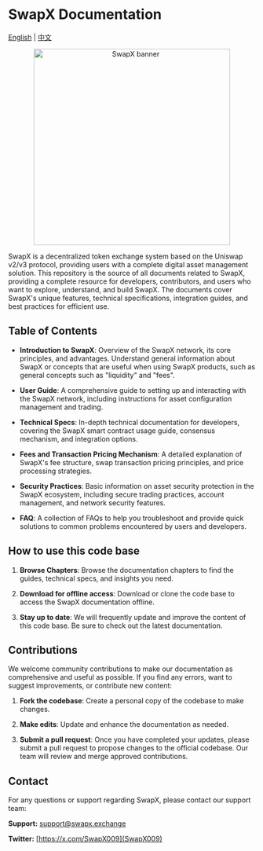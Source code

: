 # SwapX Documentation

[English](README.md) | [中文](README.zh-CN.md) 

<p align="center">
<img src="./static/img/swapx.png" alt="SwapX banner" width="400">
</img>
</p>

SwapX is a decentralized token exchange system based on the Uniswap v2/v3 protocol, providing users with a complete digital asset management solution.
This repository is the source of all documents related to SwapX, providing a complete resource for developers, contributors, and users who want to explore, understand, and build SwapX. The documents cover SwapX's unique features, technical specifications, integration guides, and best practices for efficient use.

## Table of Contents

- **Introduction to SwapX**: Overview of the SwapX network, its core principles, and advantages. Understand general information about SwapX or concepts that are useful when using SwapX products, such as general concepts such as "liquidity" and "fees".

- **User Guide**: A comprehensive guide to setting up and interacting with the SwapX network, including instructions for asset configuration management and trading.

- **Technical Specs**: In-depth technical documentation for developers, covering the SwapX smart contract usage guide, consensus mechanism, and integration options.

- **Fees and Transaction Pricing Mechanism**: A detailed explanation of SwapX's fee structure, swap transaction pricing principles, and price processing strategies.

- **Security Practices**: Basic information on asset security protection in the SwapX ecosystem, including secure trading practices, account management, and network security features.

- **FAQ**: A collection of FAQs to help you troubleshoot and provide quick solutions to common problems encountered by users and developers.

## How to use this code base

1. **Browse Chapters**: Browse the documentation chapters to find the guides, technical specs, and insights you need.

2. **Download for offline access**: Download or clone the code base to access the SwapX documentation offline.

3. **Stay up to date**: We will frequently update and improve the content of this code base. Be sure to check out the latest documentation.

## Contributions

We welcome community contributions to make our documentation as comprehensive and useful as possible. If you find any errors, want to suggest improvements, or contribute new content:

1. **Fork the codebase**: Create a personal copy of the codebase to make changes.

2. **Make edits**: Update and enhance the documentation as needed.

3. **Submit a pull request**: Once you have completed your updates, please submit a pull request to propose changes to the official codebase. Our team will review and merge approved contributions.

## Contact

For any questions or support regarding SwapX, please contact our support team:

**Support:** [support@swapx.exchange](support@swapx.exchange)

**Twitter:** [https://x.com/SwapX009](SwapX009)